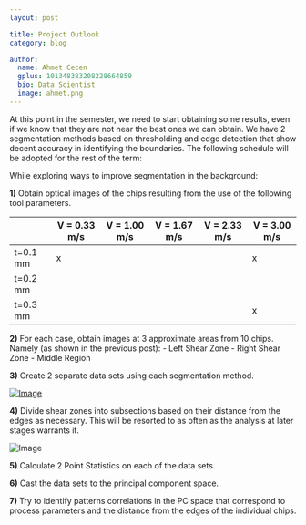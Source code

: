 ```yaml
---
layout: post

title: Project Outlook
category: blog

author:
  name: Ahmet Cecen
  gplus: 101348383208228664859
  bio: Data Scientist
  image: ahmet.png
---
```


At this point in the semester, we need to start obtaining some results, even if we know that they are not near the best ones we can obtain. We have 2 segmentation methods based on thresholding and edge detection that show decent accuracy in identifying the boundaries. The following schedule will be adopted for the rest of the term:

While exploring ways to improve segmentation in the background:

**1)** Obtain optical images of the chips resulting from the use of the following tool parameters.

|               | V = 0.33 m/s | V = 1.00 m/s | V = 1.67 m/s | V = 2.33 m/s | V = 3.00 m/s |
| ------------- | ------------ | ------------ | ------------ | ------------ | ------------ |
| t=0.1 mm      |      x       |              |              |              |       x      |
| t=0.2 mm      |              |              |              |              |              |
| t=0.3 mm      |              |              |              |              |       x      |


**2)** For each case, obtain images at 3 approximate areas from 10 chips. Namely (as shown in the previous post):
	- Left Shear Zone
	- Right Shear Zone
	- Middle Region

**3)** Create 2 separate data sets using each segmentation method. 

[![Image](http://matinfteam4.github.io/images/CompareLate.png)](http://matinfteam4.github.io/images/CompareLate.png)

**4)** Divide shear zones into subsections based on their distance from the edges as necessary. This will be resorted to as often as the analysis at later stages warrants it.

![Image](http://matinfteam4.github.io/images/analysis_revised.png)

**5)** Calculate 2 Point Statistics on each of the data sets.

**6)** Cast the data sets to the principal component space.

**7)** Try to identify patterns correlations in the PC space that correspond to process parameters and the distance from the edges of the individual chips.